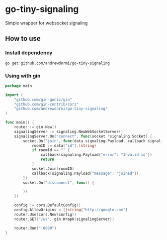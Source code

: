 # go-tiny-signaling
Simple wrapper for websocket signaling

## How to use
### Install dependency
`go get github.com/andrewdormi/go-tiny-signaling`
### Using with gin
```go
package main

import (
	"github.com/gin-gonic/gin"
	"github.com/gin-contrib/cors"
	"github.com/andrewdormi/go-tiny-signaling"
)

func main() {
	router := gin.New()
	signalingServer := signaling.NewWebSocketServer()
	signalingServer.On("connect", func(socket *signaling.Socket) {
		socket.On("join", func(data signaling.Payload, callback signaling.CallbackFunc) {
			roomID := data["id"].(string)
			if roomId == "" {
				callback(signaling.Payload{"error": "Invalid id"})
				return
			}
			socket.Join(roomID)
			callback(signaling.Payload{"message": "joined"})
		})
		socket.On("disconnect", func() {

		})
	})

	config := cors.DefaultConfig()
	config.AllowOrigins = []string{"http://google.com"}
	router.Use(cors.New(config))
	router.GET("/ws", gin.WrapH(signalingServer))

	router.Run(":8080")
}

```
